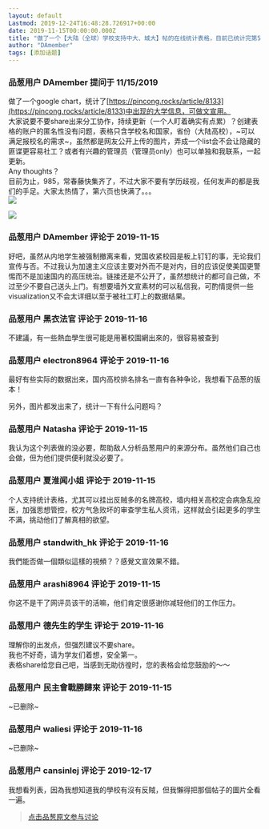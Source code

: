 ```yaml
---
layout: default
Lastmod: 2019-12-24T16:48:28.726917+00:00
date: 2019-11-15T00:00:00.000Z
title: "做了一个【大陆（全球）学校支持中大、城大】帖的在线统计表格，目前已统计完第5页。要不要share出来一起更新？"
author: "DAmember"
tags: [添加话题]
---
```



### 品葱用户 **DAmember** 提问于 11/15/2019
    
做了一个google chart，统计了[https://pincong.rocks/article/8133](https://pincong.rocks/article/8133)中出现的大学信息，可做文宣用。  
大家说要不要share出来分工协作，持续更新（一个人盯着确实有点累）？创建表格的账户的匿名性没有问题，表格只含学校名和国家，省份（大陆高校），~可以满足报校名的需求~，虽然都是网友公开上传的图片，弄成一个list会不会让隐藏的匪谍更容易社工？或者有兴趣的管理员（管理员only）也可以单独和我联系，一起更新。  
Any thoughts？  
目前为止，985，常春藤快集齐了，不过大家不要有学历歧视，任何发声的都是我们的手足。大家太热情了，第六页也快满了。。。  
[![](https://images.weserv.nl/?url=https%3A%2F%2Fi.imgur.com%2FxEh8H1h.jpg)](/url/img/aHR0cHM6Ly9pLmltZ3VyLmNvbS94RWg4SDFoLmpwZw)  
  
[![](https://images.weserv.nl/?url=https%3A%2F%2Fi.imgur.com%2FWSVcJmr.jpg)](/url/img/aHR0cHM6Ly9pLmltZ3VyLmNvbS9XU1ZjSm1yLmpwZw)
    
                

### 品葱用户 **DAmember** 评论于 2019-11-15
        
好吧，虽然从内地学生被强制撤离来看，党国收紧校园是板上钉钉的事，无论我们宣传与否。不过我认为加速主义应该主要对外而不是对内，目的应该促使美国更警惕而不是加速国内的高压统治。链接还是不公开了，虽然想统计的都可自己做，不过至少不要自己送头上门。有想要墙外文宣素材的可以私信我，可酌情提供一些visualization又不会太详细以至于被社工盯上的数据结果。
        
                

### 品葱用户 **黑衣法官** 评论于 2019-11-16
        
不建議，有一些熱血學生很可能是用著校園網出來的，很容易被查到
        
                

### 品葱用户 **electron8964** 评论于 2019-11-16
        
最好有些实际的数据出来，国内高校排名排名一直有各种争论，我想看下品葱的版本！  
  
另外，图片都发出来了，统计一下有什么问题吗？
        
                

### 品葱用户 **Natasha** 评论于 2019-11-15
        
我认为这个列表做的没必要，帮助敌人分析品葱用户的来源分布。虽然他们自己也会做，但为他们提供便利就没必要了。
        
                

### 品葱用户 **夏淮闻小姐** 评论于 2019-11-15
        
个人支持统计表格，尤其可以挂出反贼多的名牌高校，墙内相关高校定会病急乱投医，加强思想管控，校方气急败坏的审查学生私人资讯，这样就会引起更多的学生不满，挑动他们了解真相的欲望。
        
                

### 品葱用户 **standwith_hk** 评论于 2019-11-16
        
  
我們能否做一個類似這樣的視頻？？感覺文宣效果不錯。
        
                

### 品葱用户 **arashi8964** 评论于 2019-11-15
        
你这不是干了网评员该干的活嘛，他们肯定很感谢你减轻他们的工作压力。
        
                

### 品葱用户 **德先生的学生** 评论于 2019-11-16
        
理解你的出发点，但强烈建议不要share。  
我也不好奇，请为学友们着想，安全第一。  
表格share给您自己吧，当感到无助彷徨时，您的表格会给您鼓励的～～
        
                

### 品葱用户 **民主會戰勝歸來** 评论于 2019-11-15
        
~已删除~
        
                

### 品葱用户 **waliesi** 评论于 2019-11-16
        
~已删除~
        
                

### 品葱用户 **cansinlej** 评论于 2019-12-17
        
我想看列表，因為我想知道我的學校有沒有反賊，但我懶得把那個帖子的圖片全看一遍。
        
                


> [点击品葱原文参与讨论](https://pincong.rocks/question/11140)

